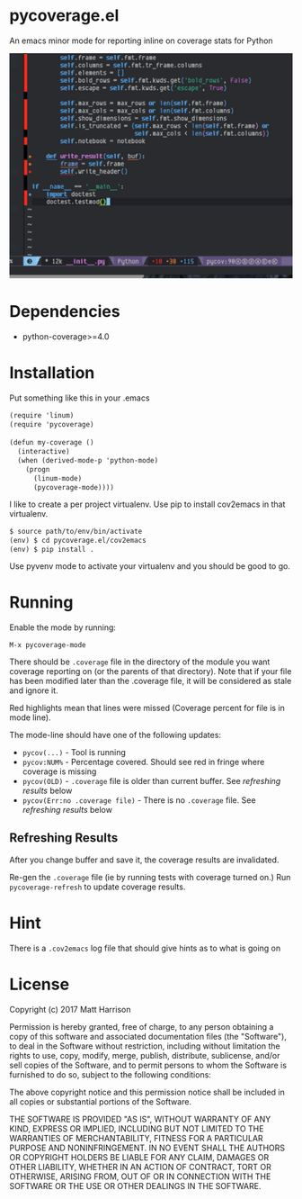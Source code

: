 # pycoverage.el

An emacs minor mode for reporting inline on coverage stats for Python

![Screenshot](screenie.png)

# Dependencies

* python-coverage>=4.0

# Installation

Put something like this in your .emacs

    (require 'linum)
    (require 'pycoverage)

    (defun my-coverage ()
      (interactive)
      (when (derived-mode-p 'python-mode)
        (progn
          (linum-mode)
          (pycoverage-mode))))

I like to create a per project virtualenv. Use pip to install cov2emacs
in that virtualenv.

    $ source path/to/env/bin/activate
    (env) $ cd pycoverage.el/cov2emacs
    (env) $ pip install .

Use pyvenv mode to activate your virtualenv and you should be good to go.


# Running

Enable the mode by running:

    M-x pycoverage-mode
   
There should be ``.coverage`` file in the directory of the module you
want coverage reporting on (or the parents of that directory).
Note that if your file has been modified later than the .coverage file, it
will be considered as stale and ignore it.

Red highlights
mean that lines were missed (Coverage percent for file is in mode
line).

The mode-line should have one of the following updates:

* ``pycov(...)`` - Tool is running
* ``pycov:NUM%`` - Percentage covered. Should see red in fringe where coverage is missing
* ``pycov(OLD)`` - ``.coverage`` file is older than current buffer. See *refreshing results* below
* ``pycov(Err:no .coverage file)`` - There is no ``.coverage`` file. See *refreshing results* below

## Refreshing Results

After you change buffer and save it, the coverage results are invalidated.

Re-gen the ``.coverage`` file (ie by running tests with coverage turned on.) Run ``pycoverage-refresh`` to update coverage results.

# Hint

There is a ``.cov2emacs`` log file that should give hints as to what is going on

# License

Copyright (c) 2017 Matt Harrison

Permission is hereby granted, free of charge, to any person obtaining a copy
of this software and associated documentation files (the "Software"), to deal
in the Software without restriction, including without limitation the rights
to use, copy, modify, merge, publish, distribute, sublicense, and/or sell
copies of the Software, and to permit persons to whom the Software is
furnished to do so, subject to the following conditions:

The above copyright notice and this permission notice shall be included in all
copies or substantial portions of the Software.

THE SOFTWARE IS PROVIDED "AS IS", WITHOUT WARRANTY OF ANY KIND, EXPRESS OR
IMPLIED, INCLUDING BUT NOT LIMITED TO THE WARRANTIES OF MERCHANTABILITY,
FITNESS FOR A PARTICULAR PURPOSE AND NONINFRINGEMENT. IN NO EVENT SHALL THE
AUTHORS OR COPYRIGHT HOLDERS BE LIABLE FOR ANY CLAIM, DAMAGES OR OTHER
LIABILITY, WHETHER IN AN ACTION OF CONTRACT, TORT OR OTHERWISE, ARISING FROM,
OUT OF OR IN CONNECTION WITH THE SOFTWARE OR THE USE OR OTHER DEALINGS IN THE
SOFTWARE.

